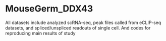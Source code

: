 # MouseGerm_DDX43
All datasets include analyzed scRNA-seq, peak files called from eCLIP-seq datasets, and spliced/unspliced readouts of single cell. And codes for reproducing main results of study
